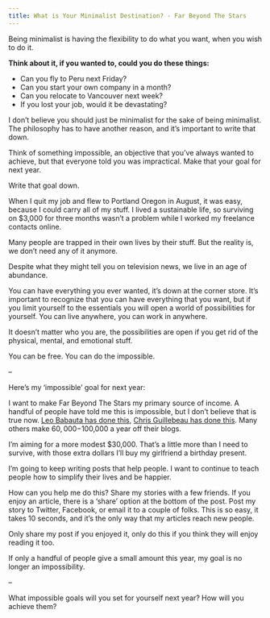 ```yaml
---
title: What is Your Minimalist Destination? - Far Beyond The Stars
---
```


Being minimalist is having the flexibility to do what you want, when you wish
to do it.

**Think about it, if you wanted to, could you do these things:**

  * Can you fly to Peru next Friday?
  * Can you start your own company in a month?
  * Can you relocate to Vancouver next week?
  * If you lost your job, would it be devastating?

I don’t believe you should just be minimalist for the sake of being
minimalist. The philosophy has to have another reason, and it’s important to
write that down.

Think of something impossible, an objective that you’ve always wanted to
achieve, but that everyone told you was impractical. Make that your goal for
next year.

Write that goal down.

When I quit my job and flew to Portland Oregon in August, it was easy, because
I could carry all of my stuff. I lived a sustainable life, so surviving on
$3,000 for three months wasn’t a problem while I worked my freelance contacts
online.

Many people are trapped in their own lives by their stuff. But the reality is,
we don’t need any of it anymore.

Despite what they might tell you on television news, we live in an age of
abundance.

You can have everything you ever wanted, it’s down at the corner store. It’s
important to recognize that you can have everything that you want, but if you
limit yourself to the essentials you will open a world of possibilities for
yourself. You can live anywhere, you can work in anywhere.

It doesn’t matter who you are, the possibilities are open if you get rid of
the physical, mental, and emotional stuff.

You can be free. You can do the impossible.

–

Here’s my ‘impossible’ goal for next year:

I want to make Far Beyond The Stars my primary source of income. A handful of
people have told me this is impossible, but I don’t believe that is true now.
[Leo Babauta has done
this](http://www.alistbloggingbootcamps.com/introduction-2/), [Chris
Guillebeau has done this](http://chrisguillebeau.com/3x5/overnight-success/).
Many others make $60,000-$100,000 a year off their blogs.

I’m aiming for a more modest $30,000. That’s a little more than I need to
survive, with those extra dollars I’ll buy my girlfriend a birthday present.

I’m going to keep writing posts that help people. I want to continue to teach
people how to simplify their lives and be happier.

How can you help me do this? Share my stories with a few friends. If you enjoy
an article, there is a ‘share’ option at the bottom of the post. Post my story
to Twitter, Facebook, or email it to a couple of folks. This is so easy, it
takes 10 seconds, and it’s the only way that my articles reach new people.

Only share my post if you enjoyed it, only do this if you think they will
enjoy reading it too.

If only a handful of people give a small amount this year, my goal is no
longer an impossibility.

–

What impossible goals will you set for yourself next year? How will you
achieve them?
